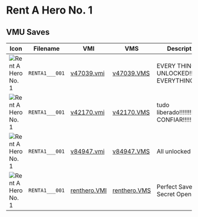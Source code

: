 # Rent A Hero No. 1

## VMU Saves

| Icon | Filename | VMI | VMS | Description |
|------|----------|-----|-----|-------------|
| ![Rent A Hero No. 1](../icons/RENTA1___001.GIF) | `RENTA1___001` | [v47039.vmi](v47039.vmi) | [v47039.VMS](v47039.VMS) | EVERY THING UNLOCKED!!! EVERYTHING 
| ![Rent A Hero No. 1](../icons/RENTA1___001.GIF) | `RENTA1___001` | [v42170.vmi](v42170.vmi) | [v42170.VMS](v42170.VMS) | tudo liberado!!!!!!!!!PODE CONFIAR!!!!!!!!! 
| ![Rent A Hero No. 1](../icons/RENTA1___001.GIF) | `RENTA1___001` | [v84947.vmi](v84947.vmi) | [v84947.VMS](v84947.VMS) | All unlocked 
| ![Rent A Hero No. 1](../icons/RENTA1___001.GIF) | `RENTA1___001` | [renthero.VMI](renthero.VMI) | [renthero.VMS](renthero.VMS) | Perfect Save! All Secret Open!
